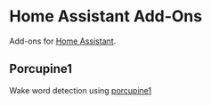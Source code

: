 # Home Assistant Add-Ons

Add-ons for [Home Assistant](https://www.home-assistant.io).

## Porcupine1

Wake word detection using [porcupine1](https://github.com/Picovoice/porcupine)


